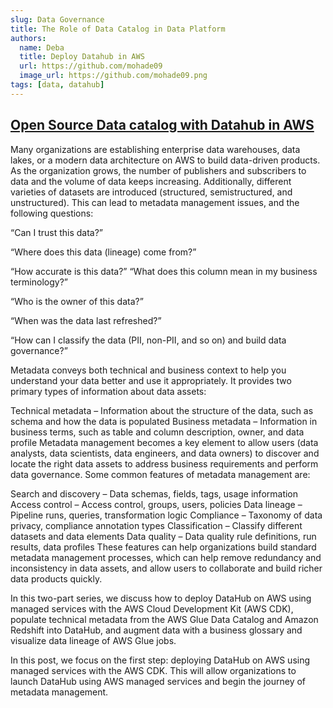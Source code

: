 ```yaml
---
slug: Data Governance
title: The Role of Data Catalog in Data Platform
authors:
  name: Deba 
  title: Deploy Datahub in AWS
  url: https://github.com/mohade09
  image_url: https://github.com/mohade09.png
tags: [data, datahub]
---
```

## [Open Source Data catalog with Datahub in AWS](https://aws.amazon.com/blogs/big-data/part-1-deploy-datahub-using-aws-managed-services-and-ingest-metadata-from-aws-glue-and-amazon-redshift/)
Many organizations are establishing enterprise data warehouses, data lakes, or a modern data architecture on AWS to build data-driven products. As the organization grows, the number of publishers and subscribers to data and the volume of data keeps increasing. Additionally, different varieties of datasets are introduced (structured, semistructured, and unstructured). This can lead to metadata management issues, and the following questions:

“Can I trust this data?”

“Where does this data (lineage) come from?”

“How accurate is this data?”
“What does this column mean in my business terminology?”

“Who is the owner of this data?”

“When was the data last refreshed?”

“How can I classify the data (PII, non-PII, and so on) and build data governance?”

Metadata conveys both technical and business context to help you understand your data better and use it appropriately. It provides two primary types of information about data assets:


Technical metadata – Information about the structure of the data, such as schema and how the data is populated
Business metadata – Information in business terms, such as table and column description, owner, and data profile
Metadata management becomes a key element to allow users (data analysts, data scientists, data engineers, and data owners) to discover and locate the right data assets to address business requirements and perform data governance. Some common features of metadata management are:

Search and discovery – Data schemas, fields, tags, usage information
Access control – Access control, groups, users, policies
Data lineage – Pipeline runs, queries, transformation logic
Compliance – Taxonomy of data privacy, compliance annotation types
Classification – Classify different datasets and data elements
Data quality – Data quality rule definitions, run results, data profiles
These features can help organizations build standard metadata management processes, which can help remove redundancy and inconsistency in data assets, and allow users to collaborate and build richer data products quickly.

In this two-part series, we discuss how to deploy DataHub on AWS using managed services with the AWS Cloud Development Kit (AWS CDK), populate technical metadata from the AWS Glue Data Catalog and Amazon Redshift into DataHub, and augment data with a business glossary and visualize data lineage of AWS Glue jobs.

In this post, we focus on the first step: deploying DataHub on AWS using managed services with the AWS CDK. This will allow organizations to launch DataHub using AWS managed services and begin the journey of metadata management.


